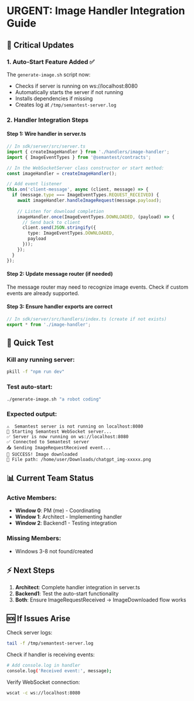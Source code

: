 # URGENT: Image Handler Integration Guide

## 🚨 Critical Updates

### 1. Auto-Start Feature Added ✅
The `generate-image.sh` script now:
- Checks if server is running on ws://localhost:8080
- Automatically starts the server if not running
- Installs dependencies if missing
- Creates log at `/tmp/semantest-server.log`

### 2. Handler Integration Steps

#### Step 1: Wire handler in server.ts
```typescript
// In sdk/server/src/server.ts
import { createImageHandler } from './handlers/image-handler';
import { ImageEventTypes } from '@semantest/contracts';

// In the WebSocketServer class constructor or start method:
const imageHandler = createImageHandler();

// Add event listener
this.on('client-message', async (client, message) => {
  if (message.type === ImageEventTypes.REQUEST_RECEIVED) {
    await imageHandler.handleImageRequest(message.payload);
    
    // Listen for download completion
    imageHandler.once(ImageEventTypes.DOWNLOADED, (payload) => {
      // Send back to client
      client.send(JSON.stringify({
        type: ImageEventTypes.DOWNLOADED,
        payload
      }));
    });
  }
});
```

#### Step 2: Update message router (if needed)
The message router may need to recognize image events. Check if custom events are already supported.

#### Step 3: Ensure handler exports are correct
```typescript
// In sdk/server/src/handlers/index.ts (create if not exists)
export * from './image-handler';
```

## 🧪 Quick Test

### Kill any running server:
```bash
pkill -f "npm run dev"
```

### Test auto-start:
```bash
./generate-image.sh "a robot coding"
```

### Expected output:
```
⚠️  Semantest server is not running on localhost:8080
🚀 Starting Semantest WebSocket server...
✅ Server is now running on ws://localhost:8080
✅ Connected to Semantest server
📤 Sending ImageRequestReceived event...
🎉 SUCCESS! Image downloaded
📍 File path: /home/user/Downloads/chatgpt_img-xxxxx.png
```

## 📊 Current Team Status

### Active Members:
- **Window 0**: PM (me) - Coordinating
- **Window 1**: Architect - Implementing handler
- **Window 2**: Backend1 - Testing integration

### Missing Members:
- Windows 3-8 not found/created

## ⚡ Next Steps

1. **Architect**: Complete handler integration in server.ts
2. **Backend1**: Test the auto-start functionality
3. **Both**: Ensure ImageRequestReceived → ImageDownloaded flow works

## 🆘 If Issues Arise

Check server logs:
```bash
tail -f /tmp/semantest-server.log
```

Check if handler is receiving events:
```bash
# Add console.log in handler
console.log('Received event:', message);
```

Verify WebSocket connection:
```bash
wscat -c ws://localhost:8080
```